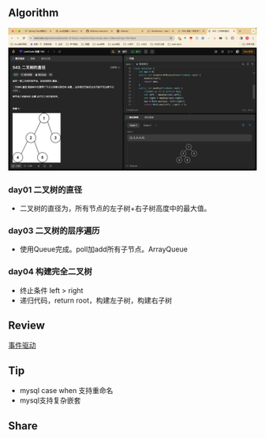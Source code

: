 ## Algorithm

![算法](../../images/temp/sisyphus-2024-03-01-lc.png)

### day01 二叉树的直径
- 二叉树的直径为，所有节点的左子树+右子树高度中的最大值。

### day03 二叉树的层序遍历 
- 使用Queue完成。poll加add所有子节点。ArrayQueue

### day04 构建完全二叉树
- 终止条件 left > right
- 递归代码，return root，构建左子树，构建右子树

## Review

[事件驱动](https://dev.to/yokwejuste/understanding-event-driven-architecture-110o?ref=dailydev)

## Tip

- mysql case when 支持重命名
- mysql支持复杂嵌套

## Share
